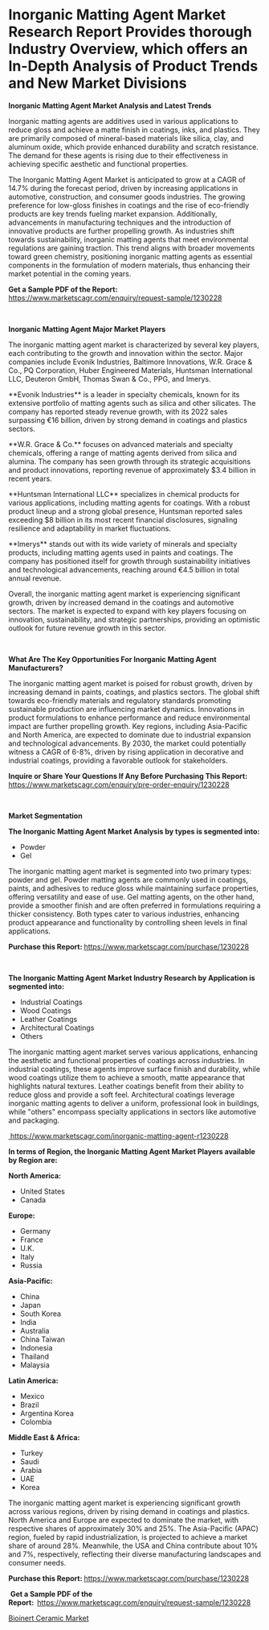 <p><h1>Inorganic Matting Agent Market Research Report Provides thorough Industry Overview, which offers an In-Depth Analysis of Product Trends and New Market Divisions</h1></p><p><strong>Inorganic Matting Agent Market Analysis and Latest Trends</strong></p>
<p><p>Inorganic matting agents are additives used in various applications to reduce gloss and achieve a matte finish in coatings, inks, and plastics. They are primarily composed of mineral-based materials like silica, clay, and aluminum oxide, which provide enhanced durability and scratch resistance. The demand for these agents is rising due to their effectiveness in achieving specific aesthetic and functional properties.</p><p>The Inorganic Matting Agent Market is anticipated to grow at a CAGR of 14.7% during the forecast period, driven by increasing applications in automotive, construction, and consumer goods industries. The growing preference for low-gloss finishes in coatings and the rise of eco-friendly products are key trends fueling market expansion. Additionally, advancements in manufacturing techniques and the introduction of innovative products are further propelling growth. As industries shift towards sustainability, inorganic matting agents that meet environmental regulations are gaining traction. This trend aligns with broader movements toward green chemistry, positioning inorganic matting agents as essential components in the formulation of modern materials, thus enhancing their market potential in the coming years.</p></p>
<p><strong>Get a Sample PDF of the Report:&nbsp;</strong> <a href="https://www.marketscagr.com/enquiry/request-sample/1230228?utm_campaign=2003&utm_medium=2&utm_source=Github&utm_content=ia&utm_term=03022025&utm_id=inorganic-matting-agent">https://www.marketscagr.com/enquiry/request-sample/1230228</a></p>
<p>&nbsp;</p>
<p><strong>Inorganic Matting Agent Major Market Players</strong></p>
<p><p>The inorganic matting agent market is characterized by several key players, each contributing to the growth and innovation within the sector. Major companies include Evonik Industries, Baltimore Innovations, W.R. Grace & Co., PQ Corporation, Huber Engineered Materials, Huntsman International LLC, Deuteron GmbH, Thomas Swan & Co., PPG, and Imerys. </p><p>**Evonik Industries** is a leader in specialty chemicals, known for its extensive portfolio of matting agents such as silica and other silicates. The company has reported steady revenue growth, with its 2022 sales surpassing €16 billion, driven by strong demand in coatings and plastics sectors.</p><p>**W.R. Grace & Co.** focuses on advanced materials and specialty chemicals, offering a range of matting agents derived from silica and alumina. The company has seen growth through its strategic acquisitions and product innovations, reporting revenue of approximately $3.4 billion in recent years.</p><p>**Huntsman International LLC** specializes in chemical products for various applications, including matting agents for coatings. With a robust product lineup and a strong global presence, Huntsman reported sales exceeding $8 billion in its most recent financial disclosures, signaling resilience and adaptability in market fluctuations.</p><p>**Imerys** stands out with its wide variety of minerals and specialty products, including matting agents used in paints and coatings. The company has positioned itself for growth through sustainability initiatives and technological advancements, reaching around €4.5 billion in total annual revenue.</p><p>Overall, the inorganic matting agent market is experiencing significant growth, driven by increased demand in the coatings and automotive sectors. The market is expected to expand with key players focusing on innovation, sustainability, and strategic partnerships, providing an optimistic outlook for future revenue growth in this sector.</p></p>
<p>&nbsp;</p>
<p><strong>What Are The Key Opportunities For Inorganic Matting Agent Manufacturers?</strong></p>
<p><p>The inorganic matting agent market is poised for robust growth, driven by increasing demand in paints, coatings, and plastics sectors. The global shift towards eco-friendly materials and regulatory standards promoting sustainable production are influencing market dynamics. Innovations in product formulations to enhance performance and reduce environmental impact are further propelling growth. Key regions, including Asia-Pacific and North America, are expected to dominate due to industrial expansion and technological advancements. By 2030, the market could potentially witness a CAGR of 6-8%, driven by rising application in decorative and industrial coatings, providing a favorable outlook for stakeholders.</p></p>
<p><strong>Inquire or Share Your Questions If Any Before Purchasing This Report:</strong> <a href="https://www.marketscagr.com/enquiry/pre-order-enquiry/1230228?utm_campaign=2003&utm_medium=2&utm_source=Github&utm_content=ia&utm_term=03022025&utm_id=inorganic-matting-agent">https://www.marketscagr.com/enquiry/pre-order-enquiry/1230228</a></p>
<p>&nbsp;</p>
<p><strong>Market Segmentation</strong></p>
<p><strong>The Inorganic Matting Agent Market Analysis by types is segmented into:</strong></p>
<p><ul><li>Powder</li><li>Gel</li></ul></p>
<p><p>The inorganic matting agent market is segmented into two primary types: powder and gel. Powder matting agents are commonly used in coatings, paints, and adhesives to reduce gloss while maintaining surface properties, offering versatility and ease of use. Gel matting agents, on the other hand, provide a smoother finish and are often preferred in formulations requiring a thicker consistency. Both types cater to various industries, enhancing product appearance and functionality by controlling sheen levels in final applications.</p></p>
<p><strong>Purchase this Report:&nbsp;</strong><a href="https://www.marketscagr.com/purchase/1230228?utm_campaign=2003&utm_medium=2&utm_source=Github&utm_content=ia&utm_term=03022025&utm_id=inorganic-matting-agent">https://www.marketscagr.com/purchase/1230228</a></p>
<p>&nbsp;</p>
<p><strong>The Inorganic Matting Agent Market Industry Research by Application is segmented into:</strong></p>
<p><ul><li>Industrial Coatings</li><li>Wood Coatings</li><li>Leather Coatings</li><li>Architectural Coatings</li><li>Others</li></ul></p>
<p><p>The inorganic matting agent market serves various applications, enhancing the aesthetic and functional properties of coatings across industries. In industrial coatings, these agents improve surface finish and durability, while wood coatings utilize them to achieve a smooth, matte appearance that highlights natural textures. Leather coatings benefit from their ability to reduce gloss and provide a soft feel. Architectural coatings leverage inorganic matting agents to deliver a uniform, professional look in buildings, while "others" encompass specialty applications in sectors like automotive and packaging.</p></p>
<p><a href="https://www.marketscagr.com/inorganic-matting-agent-r1230228?utm_campaign=2003&utm_medium=2&utm_source=Github&utm_content=ia&utm_term=03022025&utm_id=inorganic-matting-agent">&nbsp;https://www.marketscagr.com/inorganic-matting-agent-r1230228</a></p>
<p><strong>In terms of Region, the Inorganic Matting Agent Market Players available by Region are:</strong></p>
<p>
    <p> <strong> North America: </strong>
        <ul>
            <li>United States</li>
            <li>Canada</li>
        </ul>
        </p> 
    <p> <strong> Europe: </strong>
        <ul>
            <li>Germany</li>
            <li>France</li>
            <li>U.K.</li>
            <li>Italy</li>
            <li>Russia</li>
        </ul>
        </p> 
    <p> <strong> Asia-Pacific: </strong>
        <ul>
            <li>China</li>
            <li>Japan</li>
            <li>South Korea</li>
            <li>India</li>
            <li>Australia</li>
            <li>China Taiwan</li>
            <li>Indonesia</li>
            <li>Thailand</li>
            <li>Malaysia</li>
        </ul>
        </p> 
    <p> <strong> Latin America: </strong>
        <ul>
            <li>Mexico</li>
            <li>Brazil</li>
            <li>Argentina Korea</li>
            <li>Colombia</li>
        </ul>
        </p> 
    <p> <strong> Middle East & Africa: </strong>
        <ul>
            <li>Turkey</li>
            <li>Saudi</li>
            <li>Arabia</li>
            <li>UAE</li>
            <li>Korea</li>
        </ul>
    </p>
    </p>
<p><p>The inorganic matting agent market is experiencing significant growth across various regions, driven by rising demand in coatings and plastics. North America and Europe are expected to dominate the market, with respective shares of approximately 30% and 25%. The Asia-Pacific (APAC) region, fueled by rapid industrialization, is projected to achieve a market share of around 28%. Meanwhile, the USA and China contribute about 10% and 7%, respectively, reflecting their diverse manufacturing landscapes and consumer needs.</p></p>
<p><strong>Purchase this Report: </strong><a href="https://www.marketscagr.com/purchase/1230228?utm_campaign=2003&utm_medium=2&utm_source=Github&utm_content=ia&utm_term=03022025&utm_id=inorganic-matting-agent">https://www.marketscagr.com/purchase/1230228</a></p>
<p>&nbsp;<strong>Get a Sample PDF of the Report:&nbsp;&nbsp;</strong><a href="https://www.marketscagr.com/enquiry/request-sample/1230228?utm_campaign=2003&utm_medium=2&utm_source=Github&utm_content=ia&utm_term=03022025&utm_id=inorganic-matting-agent">https://www.marketscagr.com/enquiry/request-sample/1230228</a></p>
<p><strong></strong></p>
<p><p><a href="https://github.com/mauripalmi/Market-Research-Report-List-6/blob/main/bioinert-ceramic-market.md?utm_campaign=2003&utm_medium=2&utm_source=Github&utm_content=ia&utm_term=03022025&utm_id=inorganic-matting-agent">Bioinert Ceramic Market</a></p></p>
